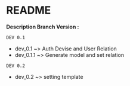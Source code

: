 # README

**Description Branch Version :**

`DEV 0.1`
- dev_0.1 ~> Auth Devise and User Relation
- dev_0.1.1 ~> Generate model and set relation

`DEV 0.2`  
- dev_0.2 ~> setting template